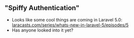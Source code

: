 ##  "Spiffy Authentication"

* Looks like some cool things are coming in Laravel 5.0: [laracasts.com/series/whats-new-in-laravel-5/episodes/5](https://laracasts.com/series/whats-new-in-laravel-5/episodes/5)
* Has anyone looked into it yet?